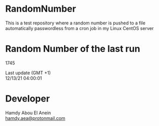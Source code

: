 # RandomNumber    
This is a test repository where a random number is pushed to a file automatically passwordless from a cron job in my Linux CentOS server    
# Random Number of the last run   
1745
      
Last update (GMT +1)    
12/13/21 04:00:01
# Developer    
Hamdy Abou El Anein   
hamdy.aea@protonmail.com
